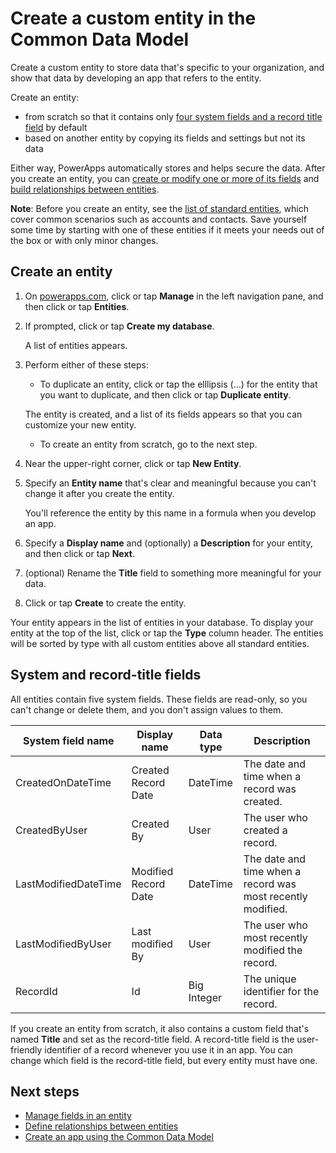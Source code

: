 <properties
	pageTitle="Create a custom entity | Microsoft Common Data Model"
	description="Create a custom entity based on another entity or from scratch."
	services="powerapps"
	documentationCenter="na"
	authors="karthik-1"
	manager="erikre"
	editor=""
	tags=""/>

<tags
   ms.service="powerapps"
   ms.devlang="na"
   ms.topic="article"
   ms.tgt_pltfrm="na"
   ms.workload="na"
   ms.date="08/01/2016"
   ms.author="karthikb"/>

# Create a custom entity in the Common Data Model
Create a custom entity to store data that's specific to your organization, and show that data by developing an app that refers to the entity.

Create an entity:

- from scratch so that it contains only [four system fields and a record title field](data-platform-create-entity.md#system-and-record-title-fields) by default
- based on another entity by copying its fields and settings but not its data

Either way, PowerApps automatically stores and helps secure the data. After you create an entity, you can [create or modify one or more of its fields](data-platform-manage-fields.md) and [build relationships between entities](data-platform-entity-lookup.md).

**Note**: Before you create an entity, see the [list of standard entities](data-platform-intro.md#standard-entities), which cover common scenarios such as accounts and contacts. Save yourself some time by starting with one of these entities if it meets your needs out of the box or with only minor changes.

## Create an entity ##
1. On [powerapps.com](https://web.powerapps.com), click or tap **Manage** in the left navigation pane, and then click or tap **Entities**.

1. If prompted, click or tap **Create my database**.

	A list of entities appears.

1. Perform either of these steps:

	- To duplicate an entity, click or tap the elllipsis (...) for the entity that you want to duplicate, and then click or tap **Duplicate entity**.

	The entity is created, and a list of its fields appears so that you can customize your new entity.
	- To create an entity from scratch, go to the next step.

1. Near the upper-right corner, click or tap **New Entity**.

1. Specify an **Entity name** that's clear and meaningful because you can't change it after you create the entity.

	You'll reference the entity by this name in a formula when you develop an app.

1. Specify a **Display name** and (optionally) a **Description** for your entity, and then click or tap **Next**.

1. (optional) Rename the **Title** field to something more meaningful for your data.

1. Click or tap **Create** to create the entity.

Your entity appears in the list of entities in your database. To display your entity at the top of the list, click or tap the **Type** column header. The entities will be sorted by type with all custom entities above all standard entities.

## System and record-title fields ##
All entities contain five system fields. These fields are read-only, so you can't change or delete them, and you don't assign values to them.

| System field name    | Display name     | Data type | Description |
|----------------------|------------------|-----------|-------------|
| CreatedOnDateTime    | Created Record Date        | DateTime  | The date and time when a record was created. |
| CreatedByUser        | Created By       | User      | The user who created a record.		         |
| LastModifiedDateTime | Modified Record Date | DateTime  | The date and time when a record was  most recently modified. |
| LastModifiedByUser   | Last modified By | User      | The user who most recently modified the record.        |
| RecordId | Id | Big Integer      | The unique identifier for the record.        |

If you create an entity from scratch, it also contains a custom field that's named **Title** and set as the record-title field. A record-title field is the user-friendly identifier of a record whenever you use it in an app. You can change which field is the record-title field, but every entity must have one.

## Next steps ##
- [Manage fields in an entity](data-platform-manage-fields.md)
- [Define relationships between entities](data-platform-entity-lookup.md)
- [Create an app using the Common Data Model](data-platform-create-app.md)
